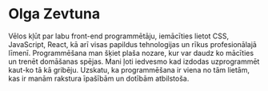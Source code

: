 # Olga Zevtuna
Vēlos kļūt par labu front-end programmētāju, iemācīties lietot CSS, JavaScript, React, kā arī visas papildus tehnologijas un rīkus profesionālajā līmenī.
Programmēšana man šķiet plaša nozare, kur var daudz ko mācīties un trenēt domāšanas spējas. Mani ļoti iedvesmo kad izdodas uzprogrammēt kaut-ko tā kā gribēju.
Uzskatu, ka programmēšana ir viena no tām lietām, kas ir manām rakstura īpašībām un dotībām atbilstoša.
